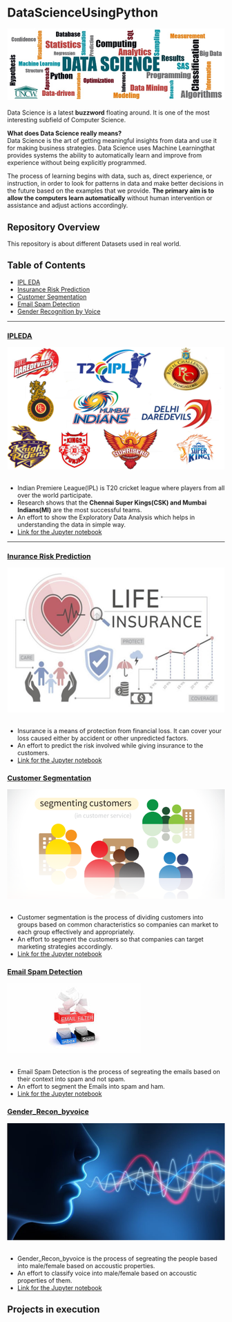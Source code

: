 # DataScienceUsingPython

![image.png](Images/banner.png)<br><br>
Data Science is a latest __buzzword__ floating around. It is one of the most interesting subfield of Computer Science.<br>

__What does Data Science really means?__<br>
Data Science is the art of getting meaningful insights from data and use it for making business strategies. Data Science uses Machine Learningthat provides systems the ability to automatically learn and improve from experience without being explicitly programmed.<br>

The process of learning begins with data, such as, direct experience, or instruction, in order to look for patterns in data and make better decisions in the future based on the examples that we provide. __The primary aim is to allow the computers learn automatically__ without human intervention or assistance and adjust actions accordingly.


## Repository Overview
This repository is about different Datasets used in real world.

## Table of Contents
- [IPL EDA](#section1)<br>
- [Insurance Risk Prediction](section2)<br>
- [Customer Segmentation](section2)<br>
- [Email Spam Detection](section3)<br>
- [Gender Recognition by Voice](section4)<br>

___
<a id=section1></a>
### [IPLEDA](./IPLEDA)
![image.png](Images/IPL.png)<br><br>
- Indian Premiere League(IPL) is T20 cricket league where players from all over the world participate.
- Research shows that the __Chennai Super Kings(CSK) and Mumbai Indians(MI)__ are the most successful teams.
- An effort to show the Exploratory Data Analysis which helps in understanding the data in simple way.
- [Link for the Jupyter notebook](./IPLEDA/IPL_Notebook.ipynb)

___
<a id=section2></a>
### [Inurance Risk Prediction](./Insurance_Risk_Pred)
![image.png](Images/Insurance.png)<br><br>
- Insurance is a means of protection from financial loss. It can cover your loss caused either by accident or other     unpredicted factors.
- An effort to predict the risk involved while giving insurance to the customers.
- [Link for the Jupyter notebook](./Insurance_Risk_Pred/Insurance.ipynb)

### [Customer Segmentation](./Insurance_Risk_Pred)
![KM.png](Images/KM.png)<br><br>
- Customer segmentation is the process of dividing customers into groups based on common characteristics so companies can      market to each group effectively and appropriately.
- An effort to segment the customers so that companies can target marketing strategies accordingly.
- [Link for the Jupyter notebook](./Customer_segmentation/KMeans.ipynb)


### [Email Spam Detection](./Email_Spam_Detection)
![Spam.jpeg](Images/Spam.jpeg)<br><br>
- Email Spam Detection is the process of segreating the emails based on their context into spam and not spam.
- An effort to segment the Emails into spam and ham.
- [Link for the Jupyter notebook](./Email_Spam_Detection/Email_Spam_Detection.ipynb)

### [Gender_Recon_byvoice](./Gender_Recon_byvoice)
![Gender.png](Images/Gender.png)<br><br>
- Gender_Recon_byvoice is the process of segreating the people based into male/female based on accoustic properties.
- An effort to classify voice into male/female based on accoustic properties of them.
- [Link for the Jupyter notebook](./Gender_Recon_byvoice/Gender.ipynb)

## Projects in execution
